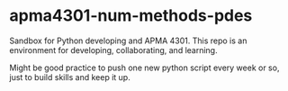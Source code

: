 # apma4301-num-methods-pdes

Sandbox for Python developing and APMA 4301. This repo is an environment for developing, collaborating, and learning. 

Might be good practice to push one new python script every week or so, just to build skills and keep it up.
